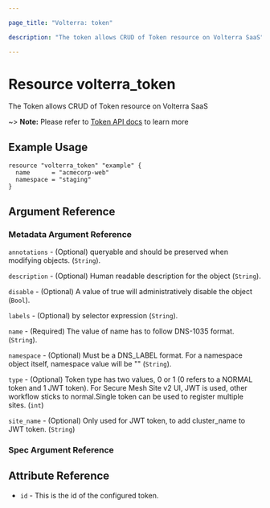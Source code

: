 ```yaml
---

page_title: "Volterra: token"

description: "The token allows CRUD of Token resource on Volterra SaaS"

---
```


Resource volterra_token
=======================

The Token allows CRUD of Token resource on Volterra SaaS

~> **Note:** Please refer to [Token API docs](https://docs.cloud.f5.com/docs/api/token) to learn more

Example Usage
-------------

```hcl
resource "volterra_token" "example" {
  name      = "acmecorp-web"
  namespace = "staging"
}

```

Argument Reference
------------------

### Metadata Argument Reference

`annotations` - (Optional) queryable and should be preserved when modifying objects. (`String`).

`description` - (Optional) Human readable description for the object (`String`).

`disable` - (Optional) A value of true will administratively disable the object (`Bool`).

`labels` - (Optional) by selector expression (`String`).

`name` - (Required) The value of name has to follow DNS-1035 format. (`String`).

`namespace` - (Optional) Must be a DNS_LABEL format. For a namespace object itself, namespace value will be "" (`String`).

`type` - (Optional) Token type has two values, 0 or 1 (0 refers to a NORMAL token and 1 JWT token). For Secure Mesh Site v2 UI, JWT is used, other workflow sticks to normal.Single token can be used to register multiple sites. (`int`\)

`site_name` - (Optional) Only used for JWT token, to add cluster_name to JWT token. (`String`\)

### Spec Argument Reference

Attribute Reference
-------------------

-	`id` - This is the id of the configured token.
